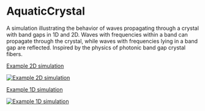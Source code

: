 # AquaticCrystal

A simulation illustrating the behavior of waves propagating through a crystal with band gaps in 1D and 2D. 
Waves with frequencies within a band can propagate through the crystal, while waves with frequencies lying in a band gap are reflected.
Inspired by the physics of photonic band gap crystal fibers.

[Example 2D simulation](https://www.youtube.com/watch?v=x6GVuuI3w0I)

[![Example 2D simulation](https://img.youtube.com/vi/x6GVuuI3w0I/0.jpg)](https://www.youtube.com/watch?v=x6GVuuI3w0I)


[Example 1D simulation](https://www.youtube.com/watch?v=TgXUA8fIOEU)

[![Example 1D simulation](https://img.youtube.com/vi/TgXUA8fIOEU/0.jpg)](https://www.youtube.com/watch?v=TgXUA8fIOEU)
